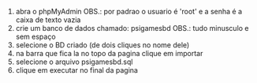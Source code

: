 1. abra o phpMyAdmin OBS.: por padrao o usuario é 'root' e a senha é a caixa de texto vazia
2. crie um banco de dados chamado: psigamesbd OBS.: tudo minusculo e sem espaço
3. selecione o BD criado (de dois cliques no nome dele)
4. na barra que fica la no topo da pagina clique em importar
5. selecione o arquivo psigamesbd.sql
6. clique em executar no final da pagina